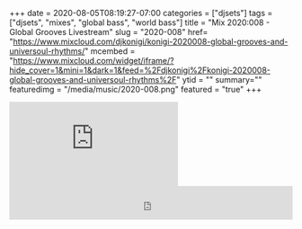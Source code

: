 +++
date = 2020-08-05T08:19:27-07:00
categories = ["djsets"]
tags = ["djsets", "mixes", "global bass", "world bass"]
title = "Mix 2020:008 - Global Grooves Livestream"
slug = "2020-008"
href= "https://www.mixcloud.com/djkonigi/konigi-2020008-global-grooves-and-universoul-rhythms/"
mcembed = "https://www.mixcloud.com/widget/iframe/?hide_cover=1&mini=1&dark=1&feed=%2Fdjkonigi%2Fkonigi-2020008-global-grooves-and-universoul-rhythms%2F"
ytid = ""
summary=""
featuredimg = "/media/music/2020-008.png"
featured = "true"
+++

<div class="video"><div class="embed">
<iframe src="https://www.youtube.com/embed/Ny6CjhKwMhg" frameborder="0" allow="accelerometer; autoplay; encrypted-media; gyroscope; picture-in-picture" allowfullscreen></iframe>
</div></div>

<div class="mix"><div class="embed">
<iframe width="100%" height="60" src="https://www.mixcloud.com/widget/iframe/?hide_cover=1&mini=1&dark=1&feed=%2Fdjkonigi%2Fkonigi-2020008-global-grooves-and-universoul-rhythms%2F" frameborder="0" ></iframe>
</div></div>
